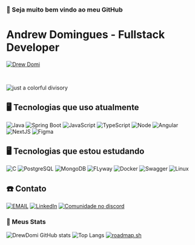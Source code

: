 ### 👋 Seja muito bem vindo ao meu GitHub
# Andrew Domingues - Fullstack Developer
[![Drew Domi](https://img.shields.io/badge/Portfolio_Homepage-EFEFEF?style=for-the-badge&logo=googlechrome&logoColor=2B2B2B)](https://drewdomi.com)

<br>

![just a colorful divisory](https://i.imgur.com/waxVImv.png)

## 🖥️ Tecnologias que uso atualmente
![Java](https://img.shields.io/badge/Java-ED8B00?style=for-the-badge&logo=openjdk&logoColor=white)
![Spring Boot](https://img.shields.io/badge/Spring-6DB33F?style=for-the-badge&logo=spring&logoColor=white)
![JavaScript](https://img.shields.io/badge/JavaScript-323330?style=for-the-badge&logo=javascript&logoColor=F7DF1E)
![TypeScript](https://img.shields.io/badge/TypeScript-007ACC?style=for-the-badge&logo=typescript&logoColor=white)
![Node](https://img.shields.io/badge/Node.js-43853D?style=for-the-badge&logo=node.js&logoColor=white)
![Angular](https://img.shields.io/badge/Angular-DD0031?style=for-the-badge&logo=angular&logoColor=white)
![NextJS](https://img.shields.io/badge/Next.js-000000.svg?style=for-the-badge&logo=nextdotjs&logoColor=white)
![Figma](https://img.shields.io/badge/Figma-F24E1E?style=for-the-badge&logo=figma&logoColor=white)

## 🖥️ Tecnologias que estou estudando
![C](https://img.shields.io/badge/C-00599C?style=for-the-badge&logo=c&logoColor=white)
![PostgreSQL](https://img.shields.io/badge/PostgreSQL-316192?style=for-the-badge&logo=postgresql&logoColor=white)
![MongoDB](https://img.shields.io/badge/MongoDB-4EA94B?style=for-the-badge&logo=mongodb&logoColor=white)
![FLyway](https://img.shields.io/badge/Flyway-white?style=for-the-badge&logo=Flyway&logoColor=FF1B2D)
![Docker](https://img.shields.io/badge/Docker-0399f7.svg?&style=for-the-badge&logo=Docker&logoColor=white)
![Swagger](https://img.shields.io/badge/swagger-85ea2d?style=for-the-badge&logo=swagger&logoColor=173647)
![Linux](https://img.shields.io/badge/Linux-FCC624?style=for-the-badge&logo=linux&logoColor=black)

## ☎️ Contato
[![EMAIL](https://img.shields.io/badge/Email-222222?style=for-the-badge&logo=protonmail&logoColor=white)](mailto:contato@drewdomi.com)
[![LinkedIn](https://img.shields.io/badge/LinkedIn-0077B5?style=for-the-badge&logo=linkedin&logoColor=white)](https://www.linkedin.com/in/drewdomi/)
[![Comunidade no discord](https://img.shields.io/badge/Discord-7289DA?style=for-the-badge&logo=discord&logoColor=white)](https://discord.gg/rUZRTrggat)

### 🌟 Meus Stats
![DrewDomi GitHub stats](https://github-readme-stats.vercel.app/api?username=drewdomi&show_icons=true&theme=dark&hide=stars,issues)
![Top Langs](https://github-readme-stats.vercel.app/api/top-langs/?username=drewdomi&layout=compact&theme=dark&hide=html,shell,scheme,lua,css,scss,sass,python,mdx,md)
[![roadmap.sh](https://roadmap.sh/card/wide/64885cae52e24cb0dbb1611d?variant=dark&roadmaps=angular%2Cjava%2Cfull-stack%2Cbackend)](https://roadmap.sh/u/drewdomi)
